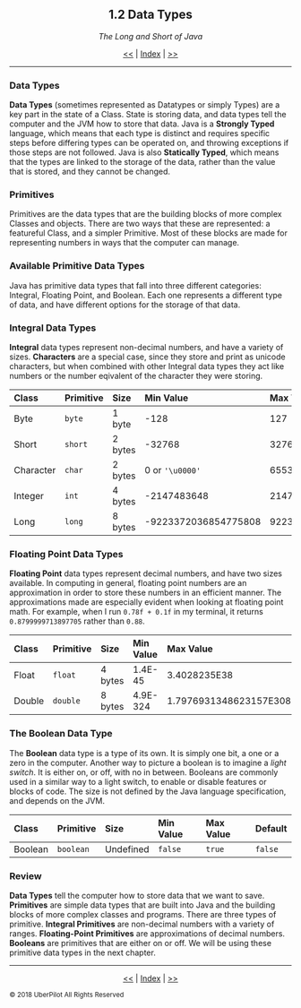<!-- Header -->
<h2 align='center'>1.2 Data Types</h2>
<p align='center'><em>The Long and Short of Java</em></p>
<p align='center'><a href='./classes.md'><<</a> | <a href='../readme.md'>Index</a> | <a href='./variables.md'>>></a></p>

---

<!-- Content -->
<!--### Bits and Bytes

If you are interested in learning in-depth how each variable is stored in memory, please take a look at [Appendix B: Bits and Bytes](#).--> 

### Data Types

**Data Types** (sometimes represented as Datatypes or simply Types) are a key part in the state of a Class. State is storing data, and data types tell the computer and the JVM how to store that data. Java is a **Strongly Typed** language, which means that each type is distinct and requires specific steps before differing types can be operated on, and throwing exceptions if those steps are not followed. Java is also **Statically Typed**, which means that the types are linked to the storage of the data, rather than the value that is stored, and they cannot be changed.

### Primitives

Primitives are the data types that are the building blocks of more complex Classes and objects. There are two ways that these are represented: a featureful Class, and a simpler Primitive. Most of these blocks are made for representing numbers in ways that the computer can manage.

### Available Primitive Data Types

Java has primitive data types that fall into three different categories: Integral, Floating Point, and Boolean. Each one represents a different type of data, and have different options for the storage of that data. 

### Integral Data Types

**Integral** data types represent non-decimal numbers, and have a variety of sizes. **Characters** are a special case, since they store and print as unicode characters, but when combined with other Integral data types they act like numbers or the number eqivalent of the character they were storing.  

| Class     | Primitive | Size    | Min Value            | Max Value           | Default    |
|:----------|:----------|:--------|:---------------------|:--------------------|:-----------|
| Byte      | `byte`    | 1 byte  | -128                 | 127                 | 0          |
| Short     | `short`   | 2 bytes | -32768               | 32767               | 0          |
| Character | `char`    | 2 bytes | 0 or `'\u0000'`      | 65536 or `'\uFFFF'` | `'\u0000'` |
| Integer   | `int`     | 4 bytes | -2147483648          | 2147483647          | 0          |
| Long      | `long`    | 8 bytes | -9223372036854775808 | 9223372036854775807 | 0L         |

### Floating Point Data Types

**Floating Point** data types represent decimal numbers, and have two sizes available. In computing in general, floating point numbers are an approximation in order to store these numbers in an efficient manner. The approximations made are especially evident when looking at floating point math. For example, when I run `0.78f + 0.1f` in my terminal, it returns `0.8799999713897705` rather than `0.88`.

| Class  | Primitive | Size    | Min Value | Max Value              | Default |
|:-------|:----------|:--------|:----------|:-----------------------|:--------|
| Float  | `float`   | 4 bytes | 1.4E-45   | 3.4028235E38           | 0.0f    |
| Double | `double`  | 8 bytes | 4.9E-324  | 1.7976931348623157E308 | 0.0d    |

### The Boolean Data Type

The **Boolean** data type is a type of its own. It is simply one bit, a one or a zero in the computer. Another way to picture a boolean is to imagine a *light switch*. It is either on, or off, with no in between. Booleans are commonly used in a similar way to a light switch, to enable or disable features or blocks of code. The size is not defined by the Java language specification, and depends on the JVM.

| Class   | Primitive | Size      | Min Value | Max Value | Default |
|:--------|:----------|:----------|:----------|:----------|:--------|
| Boolean | `boolean` | Undefined | `false`   | `true`    | `false` |

### Review

**Data Types** tell the computer how to store data that we want to save. **Primitives** are simple data types that are built into Java and the building blocks of more complex classes and programs. There are three types of primitive. **Integral Primitives** are non-decimal numbers with a variety of ranges. **Floating-Point Primitives** are approximations of decimal numbers. **Booleans** are primitives that are either on or off. We will be using these primitive data types in the next chapter.

<!-- Footer -->

---

<p align='center'><a href='./classes.md'><<</a> | <a href='../readme.md'>Index</a> | <a href='./variables.md'>>></a></p>

<sub>© 2018 UberPilot All Rights Reserved</sub>